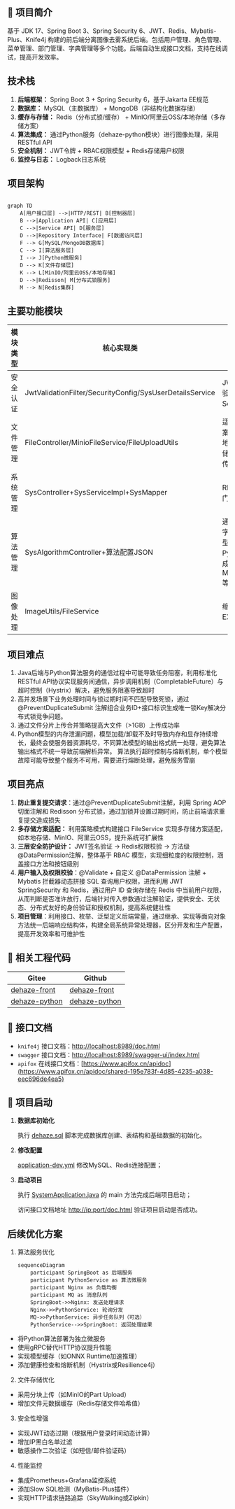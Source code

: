 ## 📢 项目简介

基于 JDK 17、Spring Boot 3、Spring Security 6、JWT、Redis、Mybatis-Plus、Knife4j 构建的前后端分离图像去雾系统后端。包括用户管理、角色管理、菜单管理、部门管理、字典管理等多个功能。后端自动生成接口文档，支持在线调试，提高开发效率。

## 技术栈

1. **后端框架：** Spring Boot 3 + Spring Security 6，基于Jakarta EE规范
2. **数据库：** MySQL（主数据库） + MongoDB（非结构化数据存储）
3. **缓存与存储：** Redis（分布式锁/缓存） + MinIO/阿里云OSS/本地存储（多存储方案）
4. **算法集成：** 通过Python服务（dehaze-python模块）进行图像处理，采用RESTful API
5. **安全机制：** JWT令牌 + RBAC权限模型 + Redis存储用户权限
6. **监控与日志：** Logback日志系统

## 项目架构

```mermaid

graph TD
    A[用户接口层] -->|HTTP/REST| B[控制器层]
    B -->|Application API| C[应用层]
    C -->|Service API| D[服务层]
    D -->|Repository Interface| F[数据访问层]
    F --> G[MySQL/MongoDB数据库]
    C --> I[算法服务层]
    I --> J[Python微服务]
    D --> K[文件存储层]
    K --> L[MinIO/阿里云OSS/本地存储]
    D -->|Redisson| M[分布式锁服务]
    M --> N[Redis集群]

```

## 主要功能模块

| 模块类型 | 核心实现类                                                    | 关键技术点                                                      |
|------|----------------------------------------------------------|------------------------------------------------------------|
| 安全认证 | JwtValidationFilter/SecurityConfig/SysUserDetailsService | JWT令牌签发校验、Spring Security鉴权                                |
| 文件管理 | FileController/MinioFileService/FileUploadUtils          | 适配多存储方案，支持本地/MinIO/OSS存储，文件分片上传                            |
| 系统管理 | SysController+SysServiceImpl+SysMapper                   | RBAC模型、部门树形结构管理                                            |
| 算法管理 | SysAlgorithmController+算法配置JSON                          | 通过importPath字段实现算法模型动态加载、Python服务集成，支持MSFNet/FFANet等12+种算法 |
| 图像处理 | ImageUtils/FileService                                   | 缩略图生成、EXIF信息提取                                             |

## 项目难点

1. Java后端与Python算法服务的通信过程中可能导致任务阻塞，利用标准化RESTful
   API协议实现服务间通信，异步调用机制（CompletableFuture）与超时控制（Hystrix）解决，避免服务阻塞导致超时
2. 高并发场景下业务处理时间与锁过期时间不匹配导致死锁，通过 @PreventDuplicateSubmit 注解组合业务ID+接口标识生成唯一锁Key解决分布式锁竞争问题。
3. 通过文件分片上传合并策略提高大文件（>1GB）上传成功率
4. Python模型的内存泄漏问题，模型加载/卸载不及时导致内存和显存持续增长，最终会使服务器资源耗尽，不同算法模型的输出格式统一处理，避免算法输出格式不统一导致前端解析异常。
   算法执行超时控制与熔断机制，单个模型故障可能导致整个服务不可用，需要进行熔断处理，避免服务雪崩

## 项目亮点

1. **防⽌重复提交请求**：通过@PreventDuplicateSubmit注解，利⽤ Spring AOP 切⾯注解和 Redisson 分布式锁，通过加锁并设置过期时间，防⽌前端请求重复提交造成损失
2. **多存储方案适配：** 利用策略模式构建接口 FileService 实现多存储方案适配，如本地存储、MinIO、阿里云OSS，提升系统可扩展性
3. **三层安全防护设计：** JWT签名验证 → Redis权限校验 → 方法级@DataPermission注解，整体基于 RBAC 模型，实现细粒度的权限控制，涵盖接口方法和按钮级别
4. **⽤户输⼊及权限校验**：@Validate + 自定义 @DataPermission 注解 + Mybatis 拦截器动态拼接 SQL 查询用户权限，进而利⽤ JWT
   SpringSecurity 和 Redis，通过⽤户 ID 查询存储在 Redis
   中当前⽤户权限，从⽽判断是否准许放⾏，后端针对传⼊参数通过注解验证，提供安全、无状态、分布式友好的身份验证和授权机制，提⾼系统健壮性
5. **项⽬管理**：利⽤接⼝、枚举、泛型定义后端常量，通过继承、实现等⾯向对象⽅法统⼀后端响应结构体，构建全局系统异常处理器，区分开发和⽣产配置，提⾼开发效率和可维护性

## 🌺 相关工程代码
| Gitee                                                        | Github                                                        |
|--------------------------------------------------------------|---------------------------------------------------------------|
| [dehaze-front](https://gitee.com/earthy-zinc/dehaze_front)   | [dehaze-front](https://github.com/earthy-zinc/dehaze_front)   |
| [dehaze-python](https://gitee.com/earthy-zinc/dehaze_python) | [dehaze-python](https://github.com/earthy-zinc/dehaze_python) |

## 🌈 接口文档

- `knife4j` 接口文档：[http://localhost:8989/doc.html](http://localhost:8989/doc.html)
- `swagger` 接口文档：[http://localhost:8989/swagger-ui/index.html](http://localhost:8989/swagger-ui/index.html)
- `apifox`  在线接口文档：[https://www.apifox.cn/apidoc](https://www.apifox.cn/apidoc/shared-195e783f-4d85-4235-a038-eec696de4ea5)


## 🚀 项目启动

1. **数据库初始化**

   执行 [dehaze.sql](sql/init.sql) 脚本完成数据库创建、表结构和基础数据的初始化。

2. **修改配置**

    [application-dev.yml](src/main/resources/application-dev.yml) 修改MySQL、Redis连接配置；

3. **启动项目**

    执行 [SystemApplication.java](src/main/java/com/pei/dehaze/SystemApplication.java) 的 main 方法完成后端项目启动；

    访问接口文档地址 [http://ip:port/doc.html](http://localhost:8989/doc.html) 验证项目启动是否成功。

## 后续优化方案

1. 算法服务优化
    ```mermaid
    sequenceDiagram
        participant SpringBoot as 后端服务
        participant PythonService as 算法微服务
        participant Nginx as 负载均衡
        participant MQ as 消息队列
        SpringBoot->>Nginx: 发送处理请求
        Nginx->>PythonService: 轮询分发
        MQ->>PythonService: 异步任务队列（可选）
        PythonService-->>SpringBoot: 返回处理结果
    ```

* 将Python算法部署为独立微服务
* 使用gRPC替代HTTP协议提升性能
* 实现模型缓存（如ONNX Runtime加速推理）
* 添加健康检查和熔断机制（Hystrix或Resilience4j）

2. 文件存储优化

* 采用分块上传（如MinIO的Part Upload）
* 增加文件元数据缓存（Redis存储文件哈希值）

3. 安全性增强

* 实现JWT动态过期（根据用户登录时间动态计算）
* 增加IP黑白名单过滤
* 敏感操作二次验证（如短信/邮件验证码）

4. 性能监控

* 集成Prometheus+Grafana监控系统
* 添加Slow SQL检测（MyBatis-Plus插件）
* 实现HTTP请求链路追踪（SkyWalking或Zipkin）
